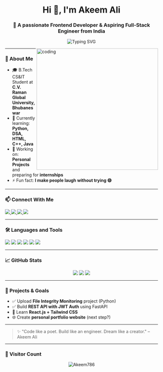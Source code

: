 <h1 align="center">Hi 👋, I'm Akeem Ali</h1>
<h3 align="center">🚀 A passionate Frontend Developer & Aspiring Full-Stack Engineer from India</h3>

<p align="center">
  <img src="https://readme-typing-svg.demolab.com?font=Fira+Code&size=22&pause=1000&center=true&vCenter=true&width=440&lines=Frontend+Developer;Learning+Full-Stack+Development;Passionate+about+Tech+%26+Code;Always+building+something+cool!" alt="Typing SVG" />
</p>

<img align="right" alt="coding" width="400" src="https://cdn.dribbble.com/users/1162077/screenshots/3848914/programmer.gif" />

---

### 🌱 About Me

- 🎓 B.Tech CS&IT Student at **C.V. Raman Global University, Bhubaneswar**
- 🌱 Currently learning: **Python, DSA, HTML, C++, Java**
- 🔭 Working on: **Personal Projects** and preparing for **internships**
- ⚡ Fun fact: **I make people laugh without trying 😄**

---

### 📫 Connect With Me

<p>
  <a href="https://www.linkedin.com/in/akeem-ali-ba8178323" target="_blank">
    <img src="https://img.shields.io/badge/LinkedIn-blue?style=for-the-badge&logo=linkedin&logoColor=white" />
  </a>
  <a href="mailto:akeemchoudhary1856@gmail.com" target="_blank">
    <img src="https://img.shields.io/badge/Gmail-red?style=for-the-badge&logo=gmail&logoColor=white" />
  </a>
  <a href="https://www.instagram.com/http_4keem_" target="_blank">
    <img src="https://img.shields.io/badge/Instagram-E4405F?style=for-the-badge&logo=instagram&logoColor=white" />
  </a>
  <a href="https://www.youtube.com/@Akeemchoudhary" target="_blank">
    <img src="https://img.shields.io/badge/YouTube-FF0000?style=for-the-badge&logo=youtube&logoColor=white" />
  </a>
</p>

---

### 🛠️ Languages and Tools

<p>
  <img src="https://img.shields.io/badge/C-blue?style=flat&logo=c&logoColor=white" />
  <img src="https://img.shields.io/badge/C++-00599C?style=flat&logo=c%2B%2B&logoColor=white" />
  <img src="https://img.shields.io/badge/HTML5-E34F26?style=flat&logo=html5&logoColor=white" />
  <img src="https://img.shields.io/badge/CSS3-1572B6?style=flat&logo=css3&logoColor=white" />
  <img src="https://img.shields.io/badge/Java-007396?style=flat&logo=java&logoColor=white" />
  <img src="https://img.shields.io/badge/Python-3776AB?style=flat&logo=python&logoColor=white" />
</p>

---

### 📈 GitHub Stats

<p align="center">
  <img src="https://github-readme-stats.vercel.app/api?username=Akeem786&show_icons=true&theme=tokyonight" />
  <img src="https://github-readme-streak-stats.herokuapp.com?user=Akeem786&theme=tokyonight" />
  <img src="https://github-readme-stats.vercel.app/api/top-langs/?username=Akeem786&layout=compact&theme=tokyonight" />
</p>

---

### 📌 Projects & Goals

- ✅ Upload **File Integrity Monitoring** project (Python)
- ✅ Build **REST API with JWT Auth** using FastAPI
- 🧠 Learn **React.js + Tailwind CSS**
- 🌐 Create **personal portfolio website** (next step?)

---

> ✨ "Code like a poet. Build like an engineer. Dream like a creator." – Akeem Ali

---

### 📍 Visitor Count

<p align="center">
  <img src="https://komarev.com/ghpvc/?username=Akeem786&label=Profile%20views&color=0e75b6&style=flat" alt="Akeem786" />
</p>
